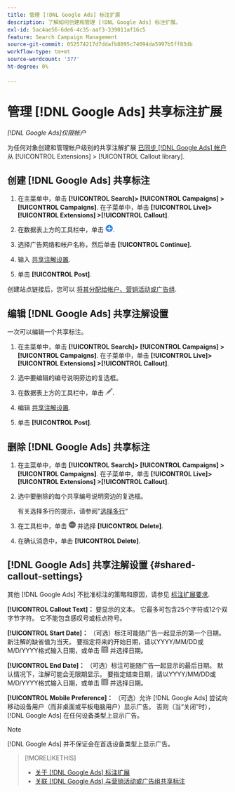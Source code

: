 ```yaml
---
title: 管理 [!DNL Google Ads] 标注扩展
description: 了解如何创建和管理 [!DNL Google Ads] 标注扩展。
exl-id: 5ac4ae56-6de6-4c35-aaf3-339011af16c5
feature: Search Campaign Management
source-git-commit: 052574217d7ddafb8895c74094da5997b5ff83db
workflow-type: tm+mt
source-wordcount: '377'
ht-degree: 0%

---
```


# 管理 [!DNL Google Ads] 共享标注扩展

*[!DNL Google Ads]仅限帐户*

为任何对象创建和管理帐户级别的共享注解扩展 [已同步 [!DNL Google Ads] 帐户](/help/search-social-commerce/campaign-management/accounts/ad-network-account-about.md) 从 [!UICONTROL Extensions] > [!UICONTROL Callout library].

## 创建 [!DNL Google Ads] 共享标注

1. 在主菜单中，单击 **[!UICONTROL Search]> [!UICONTROL Campaigns] >[!UICONTROL Campaigns]**. 在子菜单中，单击 **[!UICONTROL Live]> [!UICONTROL Extensions] >[!UICONTROL Callout]**.

1. 在数据表上方的工具栏中，单击 ![创建](/help/search-social-commerce/assets/add.png "创建").

1. 选择广告网络和帐户名称，然后单击 **[!UICONTROL Continue]**.

1. 输入 [共享注解设置](#shared-callout-settings).

1. 单击 **[!UICONTROL Post]**.

创建站点链接后，您可以 [将其分配给帐户、营销活动或广告组](callout-extension-associate.md).

## 编辑 [!DNL Google Ads] 共享注解设置

一次可以编辑一个共享标注。

1. 在主菜单中，单击 **[!UICONTROL Search]> [!UICONTROL Campaigns] >[!UICONTROL Campaigns]**. 在子菜单中，单击 **[!UICONTROL Live]> [!UICONTROL Extensions] >[!UICONTROL Callout]**.

1. 选中要编辑的编号说明旁边的复选框。

1. 在数据表上方的工具栏中，单击 ![编辑](/help/search-social-commerce/assets/edit.png "编辑").

1. 编辑 [共享注解设置](#shared-callout-settings).

1. 单击 **[!UICONTROL Post]**.

## 删除 [!DNL Google Ads] 共享标注

1. 在主菜单中，单击 **[!UICONTROL Search]> [!UICONTROL Campaigns] >[!UICONTROL Campaigns]**. 在子菜单中，单击 **[!UICONTROL Live]> [!UICONTROL Extensions] >[!UICONTROL Callout]**.

1. 选中要删除的每个共享编号说明旁边的复选框。

   有关选择多行的提示，请参阅&quot;[选择多行](/help/search-social-commerce/common-tasks/navigation-editing-selection/multiple-rows-select.md)“

1. 在工具栏中，单击 ![更多](/help/search-social-commerce/assets/more.png "更多") 并选择 **[!UICONTROL Delete]**.

1. 在确认消息中，单击 **[!UICONTROL Delete]**.

## [!DNL Google Ads] 共享注解设置 {#shared-callout-settings}

其他 [!DNL Google Ads] 不批准标注的策略和原因，请参见 [标注扩展要求](https://support.google.com/adspolicy/answer/1054212).

**[!UICONTROL Callout Text]：** 要显示的文本。 它最多可包含25个字符或12个双字节字符。 它不能包含感叹号或标点符号。

**[!UICONTROL Start Date]：** （可选）标注可能随广告一起显示的第一个日期。 新注解的缺省值为当天。 要指定将来的开始日期，请以YYYY/MM/DD或M/D/YYYY格式输入日期，或单击 ![日历](/help/search-social-commerce/assets/calendar.png "日历") 并选择日期。

**[!UICONTROL End Date]：** （可选）标注可能随广告一起显示的最后日期。 默认情况下，注解可能会无限期显示。 要指定结束日期，请以YYYY/MM/DD或M/D/YYYY格式输入日期，或单击 ![日历](/help/search-social-commerce/assets/calendar.png "日历") 并选择日期。

**[!UICONTROL Mobile Preference]：** （可选）允许 [!DNL Google Ads] 尝试向移动设备用户（而非桌面或平板电脑用户）显示广告。 否则（当“关闭”时）， [!DNL Google Ads] 在任何设备类型上显示广告。

>[!NOTE]
>
>[!DNL Google Ads] 并不保证会在首选设备类型上显示广告。

>[!MORELIKETHIS]
>
>* [关于 [!DNL Google Ads] 标注扩展](callout-extension-about.md)
>* [关联 [!DNL Google Ads] 与营销活动或广告组共享标注](callout-extension-associate.md)
